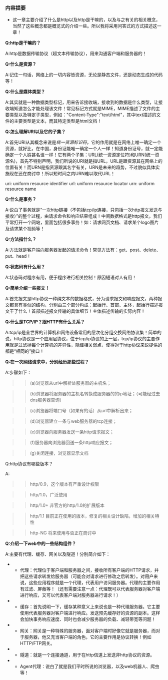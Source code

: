 ### 内容提要

* 这一章主要介绍了什么是http以及http是干嘛的，以及与之有关的相关概念，当然了这些概念都是概览式的介绍一些。所以我将采用问答式的方式描述这一章！


**Q:http是干嘛的？**

A:http是数据传输协议（超文本传输协议），用来沟通客户端和服务器的！


**Q:什么是资源？**

A:记住一句话，网络上的一切内容皆资源，无论是静态文件，还是动态生成的代码等！

**Q:什么是媒体类型？**

A:其实就是一种数据类型标记，用来告诉接收端，接收到的数据是什么类型，让接收端知道怎么才能处理该文件！常见标记方式就是MIME，MIME描述了文件的主要类型以及特定子类型，例如："Content-Type":"text/html"，其中text描述的文件的主要类型是文本，而其特定类型是html文档！


**Q:怎么理解URI以及它的子集？**

A:首先URI从其概念来说是*统一资源标识符*，它的作用就是在网络上唯一确定一个资源，就好比，在中国，身份证能唯一确定一个人一样！知道身份证号，就一定能确定一个人姓甚名谁一样！它有两个子集：URL(统一资源定位符)和URN(统一资源名)，首先不特别声明，我们所说的URI就是指URL，URL是跟资源其在网络上的位置有关！而URN是指资源跟其名字有关，URN是未来的趋势，不过貌似具体实施现在还在商讨中！所以短时间之内URN难以取代URL！

uri: uniform resource identifier 
url: uniform resource locator 
urn: uniform resource name 


**Q:什么是事务？**

A:说白了事务就是“一次http链接（不包括tcp/ip连接，只包括一次http报文发送与接收）”的整个过程，由请求命令和响应结果组成！中间数据格式是http报文。我们平常打开一个网站，里面包括很多事务！如：请求网页文档、请求某个logo图片及请求某个视频等！

**Q:方法指什么？**

A:方法就是客户端向服务器发起的请求命令！常见方法有：get、post、delete、put、head！


**Q:状态码有什么用？**

A:状态码对程序有用，便于程序进行相关控制！原因短语对人有用！


**Q:简单介绍一些报文！**

A:首先报文是http协议一种纯文本的数据格式，分为请求报文和响应报文，两种报文都具有类似的结构，分别由三个部分构成：起始行、首部、主体，起始行描述报文干了什么！首部描述报文传输的具体细节！主体描述传输的实际内容！

**Q:什么是TCP/IP？跟HTTP有什么关系？**

A:tcp/ip是全世界的计算机和网络设备常用的层次化分组交换网络协议集！简单的说，http协议是一个应用层协议，位于tcp/ip协议的上一层，tcp/ip协议的主要作用就是过滤掉每个计算机的差异性，隐藏相关弱点，使得对于http协议来说提供的都是“相同的”接口！

**Q:在一次网络请求中，分别经历那些过程？**

A:步骤如下：
>> (a)浏览器从url中解析处服务器的主机名；

>> (b)浏览器将服务器的主机名转换成服务器的的ip地址；（可能经过去dns服务器查询）

>> (c)浏览器将端口号（如果有的话）从url中解析出来；

>> (d)浏览器建立一条与web服务器的tcp连接；

>> (e)浏览器向服务器发送一条http请求报文；

>> (f)服务器向浏览器回送一条http响应报文；

>> (g)关闭连接，浏览器显示文档


Q:http协议有哪些版本？

A:
>> http/0.9，这个版本有严重设计权限

>> http/1.0，广泛使用

>> http/1.0+ 非官方的http/1.0的扩展版本

>> http/1.1 目前正在使用的版本，修复的相关设计缺陷，增加的相关特性

>> http-NG 将来使用与否正在商讨中



**Q:介绍一下web中的一些结构组件？**

A:主要有代理、缓存、网关以及隧道！分别简介如下：

- - 代理：代理位于客户端和服务器之间，接收所有客户端的HTTP请求，并把这些请求转发给服务器（可能会对请求进行修改之后转发）。对用户来说，这些应用程序就是一个代理，代表用户访问服务器。代理的主要作用有过滤、屏蔽等！（还有需要注意一点：代理既可以代表服务器对客户端进行响应，又可以代表客户端对服务器进行请求！）


- - 缓存：首先说明一下，缓存某种意义上来说也是一种代理服务器。它主要使用代表服务器对客户端进行响应。发送预先缓存好的资源的副本。这样会加快事务响应速度、同时也会减少服务器的负载、减轻带宽等问题！


- - 网关：网关是一种特殊的服务器，面对客户端时好像它就是服务器，而对于服务器，他又充当客户端的角色，它的主要作用是协议转换！例如HTTP/FTP网关。


- - 隧道：就是一个连接通道，用于在http信道上发送非http协议的资源。


- - Agent代理：说白了就是我们平时所说的浏览器，以及web机器人、爬虫等！



